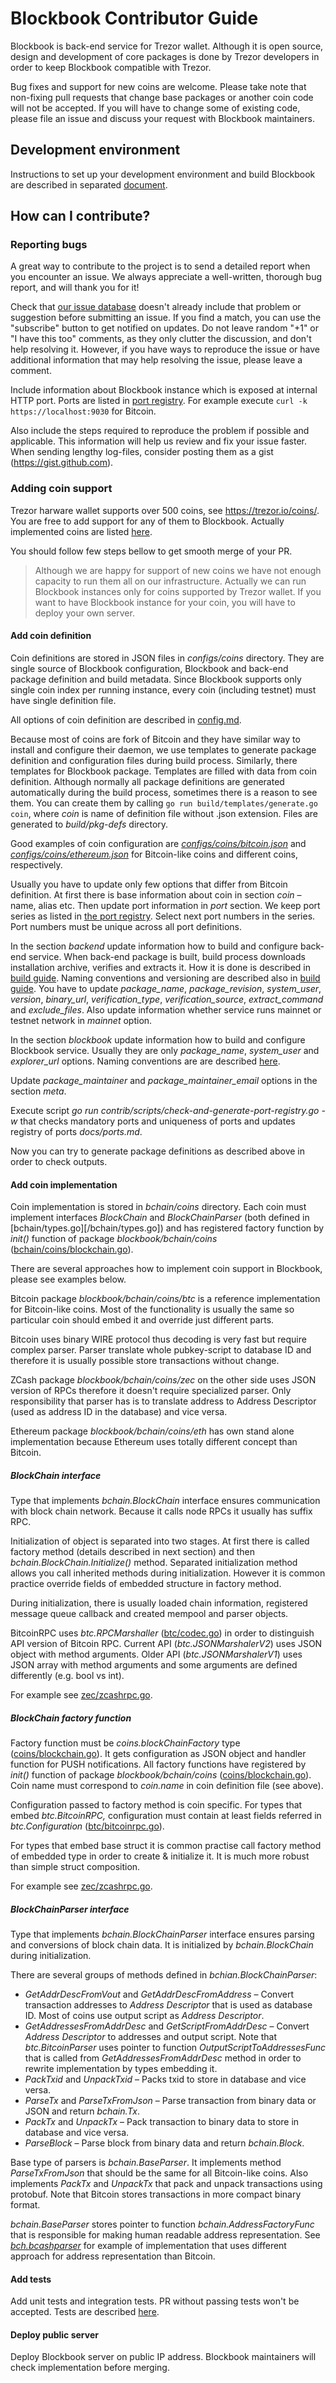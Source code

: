 # Blockbook Contributor Guide

Blockbook is back-end service for Trezor wallet. Although it is open source, design and development of core packages
is done by Trezor developers in order to keep Blockbook compatible with Trezor.

Bug fixes and support for new coins are welcome. Please take note that non-fixing pull requests that change base
packages or another coin code will not be accepted. If you will have to change some of existing code, please file
an issue and discuss your request with Blockbook maintainers.

## Development environment

Instructions to set up your development environment and build Blockbook are described in separated
[document](/docs/build.md).

## How can I contribute?

### Reporting bugs

A great way to contribute to the project is to send a detailed report when you encounter an issue. We always appreciate
a well-written, thorough bug report, and will thank you for it!

Check that [our issue database](https://github.com/trezor/blockbook/issues) doesn't already include that problem or
suggestion before submitting an issue. If you find a match, you can use the "subscribe" button to get notified on
updates. Do not leave random "+1" or "I have this too" comments, as they only clutter the discussion, and don't help
resolving it. However, if you have ways to reproduce the issue or have additional information that may help resolving
the issue, please leave a comment.

Include information about Blockbook instance which is exposed at internal HTTP port. Ports are listed in
[port registry](/docs/ports.md). For example execute `curl -k https://localhost:9030` for Bitcoin.

Also include the steps required to reproduce the problem if possible and applicable. This information will help us
review and fix your issue faster. When sending lengthy log-files, consider posting them as a gist
(https://gist.github.com).

### Adding coin support

Trezor harware wallet supports over 500 coins, see https://trezor.io/coins/. You are free to add support for any of
them to Blockbook. Actually implemented coins are listed [here](/docs/ports.md).

You should follow few steps bellow to get smooth merge of your PR.

> Although we are happy for support of new coins we have not enough capacity to run them all on our infrastructure.
> Actually we can run Blockbook instances only for coins supported by Trezor wallet. If you want to have Blockbook
> instance for your coin, you will have to deploy your own server.

#### Add coin definition

Coin definitions are stored in JSON files in *configs/coins* directory. They are single source of Blockbook
configuration, Blockbook and back-end package definition and build metadata. Since Blockbook supports only single
coin index per running instance, every coin (including testnet) must have single definition file.

All options of coin definition are described in [config.md](/docs/config.md).

Because most of coins are fork of Bitcoin and they have similar way to install and configure their daemon, we use
templates to generate package definition and configuration files during build process. Similarly, there templates for Blockbook
package. Templates are filled with data from coin definition. Although normally all package definitions are generated automatically
during the build process, sometimes there is a reason to see them. You can create them by calling
`go run build/templates/generate.go coin`, where *coin* is name of definition file without .json extension. Files are
generated to *build/pkg-defs* directory.

Good examples of coin configuration are
[*configs/coins/bitcoin.json*](configs/coins/bitcoin.json) and
[*configs/coins/ethereum.json*](configs/coins/ethereum.json) for Bitcoin-like coins and different coins, respectively.

Usually you have to update only few options that differ from Bitcoin definition. At first there is base information
about coin in section *coin* – name, alias etc. Then update port information in *port* section. We keep port series as
listed in [the port registry](/docs/ports.md). Select next port numbers in the series. Port numbers must be unique across all
port definitions.

In the section *backend* update information how to build and configure back-end service. When back-end package is built,
build process downloads installation archive, verifies and extracts it. How it is done is described in
[build guide](/docs/build.md#on-back-end-building). Naming conventions and versioning are described
also in [build guide](/docs/build.md#on-naming-conventions-and-versioning). You have to update *package_name*,
*package_revision*, *system_user*, *version*, *binary_url*, *verification_type*, *verification_source*,
*extract_command* and *exclude_files*. Also update information whether service runs mainnet or testnet network in
*mainnet* option.

In the section *blockbook* update information how to build and configure Blockbook service. Usually they are only
*package_name*, *system_user* and *explorer_url* options. Naming conventions are are described
[here](/docs/build.md#on-naming-conventions-and-versioning).

Update *package_maintainer* and *package_maintainer_email* options in the section *meta*.

Execute script *go run contrib/scripts/check-and-generate-port-registry.go -w* that checks mandatory ports and
uniqueness of ports and updates registry of ports *docs/ports.md*.

Now you can try to generate package definitions as described above in order to check outputs.

#### Add coin implementation

Coin implementation is stored in *bchain/coins* directory. Each coin must implement interfaces *BlockChain* and
*BlockChainParser* (both defined in [bchain/types.go][/bchain/types.go]) and has registered factory function by
*init()* function of package *blockbook/bchain/coins* ([bchain/coins/blockchain.go](/bchain/coins/blockchain.go)).

There are several approaches how to implement coin support in Blockbook, please see examples below.

Bitcoin package *blockbook/bchain/coins/btc* is a reference implementation for Bitcoin-like coins. Most of the functionality
is usually the same so particular coin should embed it and override just different parts.

Bitcoin uses binary WIRE protocol thus decoding is very fast but require complex parser. Parser translate whole
pubkey-script to database ID and therefore it is usually possible store transactions without change.

ZCash package *blockbook/bchain/coins/zec* on the other side uses JSON version of RPCs therefore it doesn't require
specialized parser. Only responsibility that parser has is to translate address to Address Descriptor (used as 
address ID in the database) and vice versa.

Ethereum package *blockbook/bchain/coins/eth* has own stand alone implementation because Ethereum uses totally
different concept than Bitcoin.

##### BlockChain interface

Type that implements *bchain.BlockChain* interface ensures communication with block chain network. Because
it calls node RPCs it usually has suffix RPC.

Initialization of object is separated into two stages. At first there is called factory method (details described
in next section) and then *bchain.BlockChain.Initialize()* method. Separated initialization method allows you call
inherited methods during initialization. However it is common practice override fields of embedded structure in factory
method.

During initialization, there is usually loaded chain information, registered message queue callback and created mempool
and parser objects.

BitcoinRPC uses *btc.RPCMarshaller* ([btc/codec.go](/bchain/coins/btc/codec.go)) in order to distinguish API version of
Bitcoin RPC. Current API (*btc.JSONMarshalerV2*) uses JSON object with method arguments. Older API (*btc.JSONMarshalerV1*)
uses JSON array with method arguments and some arguments are defined differently (e.g. bool vs int).

For example see [zec/zcashrpc.go](/bchain/coins/zec/zcashrpc.go).

##### BlockChain factory function

Factory function must be *coins.blockChainFactory* type ([coins/blockchain.go](/bchain/coins/blockchain.go)). It gets
configuration as JSON object and handler function for PUSH notifications. All factory functions have registered by
*init()* function of package *blockbook/bchain/coins* ([coins/blockchain.go](/bchain/coins/blockchain.go)). Coin name
must correspond to *coin.name* in coin definition file (see above).

Configuration passed to factory method is coin specific. For types that embed *btc.BitcoinRPC,* configuration must
contain at least fields referred in *btc.Configuration* ([btc/bitcoinrpc.go](/bchain/coins/btc/bitcoinrpc.go)).

For types that embed base struct it is common practise call factory method of embedded type in order to
create & initialize it. It is much more robust than simple struct composition.

For example see [zec/zcashrpc.go](/bchain/coins/zec/zcashrpc.go).

##### BlockChainParser interface

Type that implements *bchain.BlockChainParser* interface ensures parsing and conversions of block chain data. It is
initialized by *bchain.BlockChain* during initialization.

There are several groups of methods defined in *bchian.BlockChainParser*:

* *GetAddrDescFromVout* and *GetAddrDescFromAddress* – Convert transaction addresses to *Address Descriptor* that is used as database ID.
  Most of coins use output script as *Address Descriptor*.
* *GetAddressesFromAddrDesc* and *GetScriptFromAddrDesc*  – Convert *Address Descriptor* to addresses and output script. Note that
  *btc.BitcoinParser* uses pointer to function *OutputScriptToAddressesFunc* that is called from *GetAddressesFromAddrDesc*
  method in order to rewrite implementation by types embedding it.
* *PackTxid* and *UnpackTxid* – Packs txid to store in database and vice versa.
* *ParseTx* and *ParseTxFromJson* – Parse transaction from binary data or JSON and return *bchain.Tx*.
* *PackTx* and *UnpackTx* – Pack transaction to binary data to store in database and vice versa.
* *ParseBlock* – Parse block from binary data and return *bchain.Block*.

Base type of parsers is *bchain.BaseParser*. It implements method *ParseTxFromJson* that should be the same for all
Bitcoin-like coins. Also implements *PackTx* and *UnpackTx* that pack and unpack transactions using protobuf. Note
that Bitcoin stores transactions in more compact binary format.

*bchain.BaseParser* stores pointer to function *bchain.AddressFactoryFunc* that is responsible for making human readable
address representation. See [*bch.bcashparser*](/bchain/coins/bch/bcashparser.go) for example of implementation that uses
different approach for address representation than Bitcoin.

#### Add tests

Add unit tests and integration tests. PR without passing tests won't be accepted. 
Tests are described [here](/docs/testing.md).

#### Deploy public server

Deploy Blockbook server on public IP address. Blockbook maintainers will check implementation before merging.
